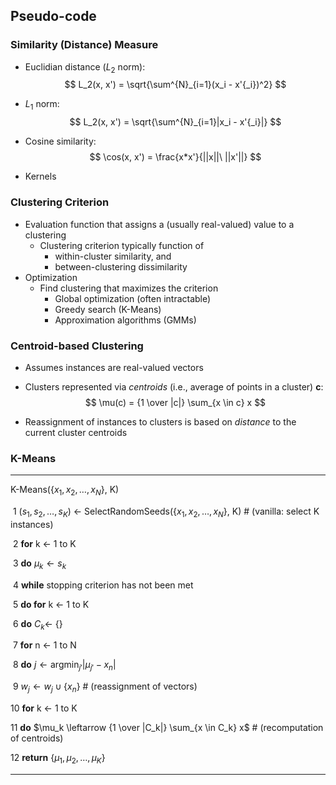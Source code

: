 ## Pseudo-code

### Similarity (Distance) Measure

- Euclidian distance ($L_2$ norm):
  $$
  L_2(x, x') = \sqrt{\sum^{N}_{i=1}(x_i - x'{_i})^2}
  $$

- $L_1$ norm:
  $$
  L_2(x, x') = \sqrt{\sum^{N}_{i=1}|x_i - x'{_i}|}
  $$

- Cosine similarity:
  $$
  \cos(x, x') = \frac{x*x'}{||x||\ ||x'||}
  $$

- Kernels



### Clustering Criterion

- Evaluation function that assigns a (usually real-valued) value to a clustering
  - Clustering criterion typically function of
    - within-cluster similarity, and
    - between-clustering dissimilarity
- Optimization
  - Find clustering that maximizes the criterion
    - Global optimization (often intractable)
    - Greedy search (K-Means)
    - Approximation algorithms (GMMs)



### Centroid-based Clustering

- Assumes instances are real-valued vectors

- Clusters represented via *centroids* (i.e., average of points in a cluster) **c**:
  $$
  \mu(c) = {1 \over |c|} \sum_{x \in c} x
  $$

- Reassignment of instances to clusters is based on *distance* to the current cluster centroids



### K-Means 

---

K-Means({$x_1, x_2, \ldots, x_N$}, K)

​	1	($s_1, s_2, \ldots, s_K$) $\leftarrow$ SelectRandomSeeds({$x_1, x_2, \ldots, x_N$}, K)  # (vanilla: select K instances)

​	2	**for** k $\leftarrow$ 1 to K

​	3	**do** $\mu_k \leftarrow s_k$ 

​	4	**while** stopping criterion has not been met

​	5	**do for** k $\leftarrow$ 1 to K

​	6		**do** $C_k \leftarrow$ {}

​	7		**for** n $\leftarrow$ 1 to N

​	8		**do** $j \leftarrow \text{argmin}_{j'}|\mu_{j'} - x_n|$ 

​	9			$w_j \leftarrow w_j \cup \{x_n\}$  # (reassignment of vectors)

  10		**for** k $\leftarrow$ 1 to K

  11		**do** $\mu_k \leftarrow {1 \over |C_k|} \sum_{x \in C_k} x$  # (recomputation of centroids)

  12	**return** {$\mu_1, \mu_2, \ldots, \mu_K$}

---

